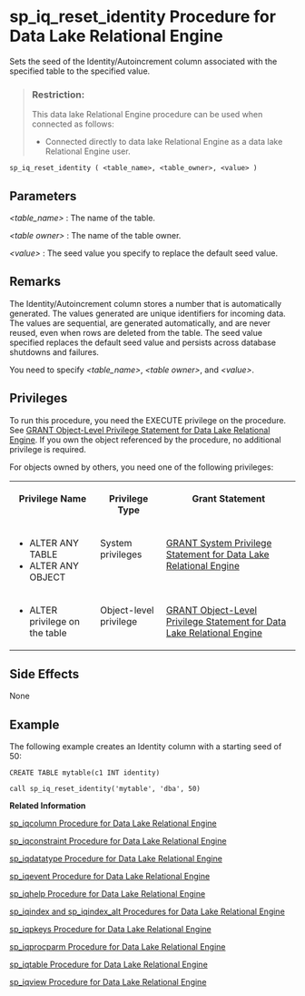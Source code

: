 <!-- loioa5b4402f84f21015970e99c2e7a4deaf -->

# sp\_iq\_reset\_identity Procedure for Data Lake Relational Engine

Sets the seed of the Identity/Autoincrement column associated with the specified table to the specified value.



> ### Restriction:  
> This data lake Relational Engine procedure can be used when connected as follows:
> 
> -   Connected directly to data lake Relational Engine as a data lake Relational Engine user.



```
sp_iq_reset_identity ( <table_name>, <table_owner>, <value> )
```



<a name="loioa5b4402f84f21015970e99c2e7a4deaf__iq_refbb_1734"/>

## Parameters

 *<table\_name\>*
 :   The name of the table.

  *<table owner\>*
 :   The name of the table owner.

  *<value\>*
 :   The seed value you specify to replace the default seed value.

 

<a name="loioa5b4402f84f21015970e99c2e7a4deaf__iq_refbb_1736"/>

## Remarks

The Identity/Autoincrement column stores a number that is automatically generated. The values generated are unique identifiers for incoming data. The values are sequential, are generated automatically, and are never reused, even when rows are deleted from the table. The seed value specified replaces the default seed value and persists across database shutdowns and failures.

You need to specify *<table\_name\>*, *<table owner\>*, and *<value\>*.



<a name="loioa5b4402f84f21015970e99c2e7a4deaf__iq_refbb_1735"/>

## Privileges

To run this procedure, you need the EXECUTE privilege on the procedure. See [GRANT Object-Level Privilege Statement for Data Lake Relational Engine](../080-sql-statements/grant-object-level-privilege-statement-for-data-lake-relational-engine-a3e154f.md). If you own the object referenced by the procedure, no additional privilege is required. 

For objects owned by others, you need one of the following privileges:


<table>
<tr>
<th valign="top">

Privilege Name



</th>
<th valign="top">

Privilege Type



</th>
<th valign="top">

Grant Statement



</th>
</tr>
<tr>
<td valign="top">

-   ALTER ANY TABLE
-   ALTER ANY OBJECT



</td>
<td valign="top">

System privileges



</td>
<td valign="top">

[GRANT System Privilege Statement for Data Lake Relational Engine](../080-sql-statements/grant-system-privilege-statement-for-data-lake-relational-engine-a3dfcb0.md)



</td>
</tr>
<tr>
<td valign="top">

-   ALTER privilege on the table



</td>
<td valign="top">

Object-level privilege



</td>
<td valign="top">

[GRANT Object-Level Privilege Statement for Data Lake Relational Engine](../080-sql-statements/grant-object-level-privilege-statement-for-data-lake-relational-engine-a3e154f.md)



</td>
</tr>
</table>



## Side Effects

None



<a name="loioa5b4402f84f21015970e99c2e7a4deaf__section_nyx_y3f_nbb"/>

## Example

The following example creates an Identity column with a starting seed of 50:

```
CREATE TABLE mytable(c1 INT identity)

call sp_iq_reset_identity('mytable', 'dba', 50)
```

**Related Information**  


[sp\_iqcolumn Procedure for Data Lake Relational Engine](sp-iqcolumn-procedure-for-data-lake-relational-engine-a59eafa.md "Displays information about columns in a database.")

[sp\_iqconstraint Procedure for Data Lake Relational Engine](sp-iqconstraint-procedure-for-data-lake-relational-engine-a5a0395.md "Lists referential integrity constraints defined using CREATE TABLE or ALTER TABLE for the specified table or column.")

[sp\_iqdatatype Procedure for Data Lake Relational Engine](sp-iqdatatype-procedure-for-data-lake-relational-engine-a5a247c.md "Displays information about system data types and user-defined data types.")

[sp\_iqevent Procedure for Data Lake Relational Engine](sp-iqevent-procedure-for-data-lake-relational-engine-a5a872a.md "Displays information about system and user-defined events.")

[sp\_iqhelp Procedure for Data Lake Relational Engine](sp-iqhelp-procedure-for-data-lake-relational-engine-a5a978b.md "Displays information about system and user-defined objects and data types.")

[sp\_iqindex and sp\_iqindex\_alt Procedures for Data Lake Relational Engine](sp-iqindex-and-sp-iqindex-alt-procedures-for-data-lake-relational-engine-a5aa7ea.md "Lists information about indexes.")

[sp\_iqpkeys Procedure for Data Lake Relational Engine](sp-iqpkeys-procedure-for-data-lake-relational-engine-a5b1c11.md "Displays information about primary keys and primary key constraints by table, column, table owner, or for all data lake Relational Engine tables in the database.")

[sp\_iqprocparm Procedure for Data Lake Relational Engine](sp-iqprocparm-procedure-for-data-lake-relational-engine-a5b2c2d.md "Displays information about stored procedure parameters, including result set variables and SQLSTATE/SQLCODE error values.")

[sp\_iqtable Procedure for Data Lake Relational Engine](sp-iqtable-procedure-for-data-lake-relational-engine-a5b959d.md "Displays information about tables in the database.")

[sp\_iqview Procedure for Data Lake Relational Engine](sp-iqview-procedure-for-data-lake-relational-engine-a5bdee7.md "Displays information about views in a database.")

